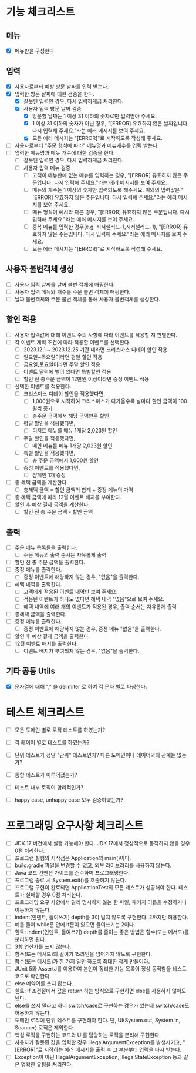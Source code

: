 # 기능 체크리스트
## 메뉴
- [x] 메뉴판을 구성한다.
## 입력
- [x] 사용자로부터 예상 방문 날짜를 입력 받는다.
- [x] 입력한 방문 날짜에 대한 검증을 한다.
  - [x] 잘못된 입력인 경우, 다시 입력하게끔 처리한다.
  - [x] 사용자 입력 방문 날짜 검증
    - [x] 방문할 날짜는 1 이상 31 이하의 숫자로만 입력받아 주세요.
    - [x] 1 이상 31 이하의 숫자가 아닌 경우, "[ERROR] 유효하지 않은 날짜입니다. 다시 입력해 주세요."라는 에러 메시지를 보여 주세요.
    - [x] 모든 에러 메시지는 "[ERROR]"로 시작하도록 작성해 주세요.
- [ ] 사용자로부터 "주문 형식에 따라" 메뉴명과 메뉴개수를 입력 받는다.
- [ ] 입력한 메뉴명과 메뉴 개수에 대한 검증을 한다. 
  - [ ] 잘못된 입력인 경우, 다시 입력하게끔 처리한다.
  - [ ] 사용자 입력 메뉴 검증
    - [ ] 고객이 메뉴판에 없는 메뉴를 입력하는 경우, "[ERROR] 유효하지 않은 주문입니다. 다시 입력해 주세요."라는 에러 메시지를 보여 주세요.
    - [ ] 메뉴의 개수는 1 이상의 숫자만 입력되도록 해주세요. 이외의 입력값은 "[ERROR] 유효하지 않은 주문입니다. 다시 입력해 주세요."라는 에러 메시지를 보여 주세요.
    - [ ] 메뉴 형식이 예시와 다른 경우, "[ERROR] 유효하지 않은 주문입니다. 다시 입력해 주세요."라는 에러 메시지를 보여 주세요.
    - [ ] 중복 메뉴를 입력한 경우(e.g. 시저샐러드-1,시저샐러드-1), "[ERROR] 유효하지 않은 주문입니다. 다시 입력해 주세요."라는 에러 메시지를 보여 주세요.
    - [ ] 모든 에러 메시지는 "[ERROR]"로 시작하도록 작성해 주세요.
## 사용자 불변객체 생성
- [ ] 사용자 입력 날짜를 날짜 불변 객체에 매핑한다.
- [ ] 사용자 입력 메뉴와 개수를 주문 불변 객체에 매핑한다.
- [ ] 날짜 불변객체와 주문 불변 객체를 통해 사용자 불변객체를 생성한다.
## 할인 적용
- [ ] 사용자 입력값에 대해 이벤트 주의 사항에 따라 이벤트를 적용할 지 판별한다.
- [ ] 각 이벤트 계획 조건에 따라 적용할 이벤트를 선택한다.
  - [ ] 2023.12.1 ~ 2023.12.25 기간 내라면 크리스마스 디데이 할인 적용
  - [ ] 일요일~목요일이라면 평일 할인 적용
  - [ ] 금요일,토요일이라면 주말 할인 적용
  - [ ] 이벤트 달력에 별이 있다면 특별할인 적용
  - [ ] 할인 전 총주문 금액이 12만원 이상이라면 증정 이벤트 적용
- [ ] 선택한 이벤트를 적용한다.
  - [ ] 크리스마스 디데이 할인을 적용했다면,
    - [ ] 1,000원으로 시작하여 크리스마스가 다가올수록 날마다 할인 금액이 100원씩 증가
    - [ ] 총주문 금액에서 해당 금액만큼 할인
  - [ ] 평일 할인을 적용했다면,
    - [ ] 디저트 메뉴를 메뉴 1개당 2,023원 할인
  - [ ] 주말 할인을 적용했다면,
    - [ ] 메인 메뉴를 메뉴 1개당 2,023원 할인
  - [ ] 특별 할인을 적용했다면,
    - [ ] 총 주문 금액에서 1,000원 할인
  - [ ] 증정 이벤트를 적용했다면,
    - [ ] 샴페인 1개 증정 
- [ ] 총 혜택 금액을 계산한다.
  - [ ] 총혜택 금액 = 할인 금액의 합계 + 증정 메뉴의 가격
- [ ] 총 혜택 금액에 따라 12월 이벤트 배지를 부여한다.
- [ ] 할인 후 예상 결제 금액을 계산한다.
  - [ ] 할인 전 총 주문 금액 - 할인 금액
## 출력
- [ ] 주문 메뉴 목록들을 출력한다.
  - [ ] 주문 메뉴의 출력 순서는 자유롭게 출력
- [ ] 할인 전 총 주문 금액을 출력한다.
- [ ] 증정 메뉴를 출력한다.
  - [ ] 증정 이벤트에 해당하지 않는 경우, "없음"을 출력한다.
- [ ] 혜택 내역을 출력한다.
  - [ ] 고객에게 적용된 이벤트 내역만 보여 주세요.
  - [ ] 적용된 이벤트가 하나도 없다면 혜택 내역 "없음"으로 보여 주세요.
  - [ ] 혜택 내역에 여러 개의 이벤트가 적용된 경우, 출력 순서는 자유롭게 출력
- [ ] 총혜택 금액을 출력한다.
- [ ] 증정 메뉴를 출력한다.
  - [ ] 증정 이벤트에 해당하지 않는 경우, 증정 메뉴 "없음"을 출력한다.
- [ ] 할인 후 예상 결제 금액을 출력한다.
- [ ] 12월 이벤트 배지를 출력한다.
  - [ ] 이벤트 배지가 부여되지 않는 경우, "없음"을 출력한다.
## 기타 공통 Utils
- [x] 문자열에 대해 "," 을 delimiter 로 하여 각 문자 별로 파싱한다.



# 테스트 체크리스트
- [ ] 모든 도메인 별로 로직 테스트를 하였는가?
- [ ] 각 레이어 별로 테스트를 하였는가?
- [ ] 단위 테스트가 정말 "단위" 테스트인가? 다른 도메인이나 레이어와의 관계는 없는가?
- [ ] 통합 테스트가 이루어졌는가?
- [ ] 테스트 내부 로직이 합리적인가?
- [ ] happy case, unhappy case 모두 검증하였는가?



# 프로그래밍 요구사항 체크리스트
- [ ] JDK 17 버전에서 실행 가능해야 한다. JDK 17에서 정상적으로 동작하지 않을 경우 0점 처리한다.
- [ ] 프로그램 실행의 시작점은 Application의 main()이다.
- [ ] build.gradle 파일을 변경할 수 없고, 외부 라이브러리를 사용하지 않는다.
- [ ] Java 코드 컨벤션 가이드를 준수하며 프로그래밍한다.
- [ ] 프로그램 종료 시 System.exit()를 호출하지 않는다.
- [ ] 프로그램 구현이 완료되면 ApplicationTest의 모든 테스트가 성공해야 한다. 테스트가 실패할 경우 0점 처리한다.
- [ ] 프로그래밍 요구 사항에서 달리 명시하지 않는 한 파일, 패키지 이름을 수정하거나 이동하지 않는다.
- [ ] indent(인덴트, 들여쓰기) depth를 3이 넘지 않도록 구현한다. 2까지만 허용한다.
- [ ] 예를 들어 while문 안에 if문이 있으면 들여쓰기는 2이다.
- [ ] 힌트: indent(인덴트, 들여쓰기) depth를 줄이는 좋은 방법은 함수(또는 메서드)를 분리하면 된다.
- [ ] 3항 연산자를 쓰지 않는다.
- [ ] 함수(또는 메서드)의 길이가 15라인을 넘어가지 않도록 구현한다.
- [ ] 함수(또는 메서드)가 한 가지 일만 하도록 최대한 작게 만들어라.
- [ ] JUnit 5와 AssertJ를 이용하여 본인이 정리한 기능 목록이 정상 동작함을 테스트 코드로 확인한다.
- [ ] else 예약어를 쓰지 않는다.
- [ ] 힌트: if 조건절에서 값을 return 하는 방식으로 구현하면 else를 사용하지 않아도 된다.
- [ ] else를 쓰지 말라고 하니 switch/case로 구현하는 경우가 있는데 switch/case도 허용하지 않는다.
- [ ] 도메인 로직에 단위 테스트를 구현해야 한다. 단, UI(System.out, System.in, Scanner) 로직은 제외한다.
- [ ] 핵심 로직을 구현하는 코드와 UI를 담당하는 로직을 분리해 구현한다.
- [ ] 사용자가 잘못된 값을 입력할 경우 IllegalArgumentException를 발생시키고, "[ERROR]"로 시작하는 에러 메시지를 출력 후 그 부분부터 입력을 다시 받는다.
- [ ] Exception이 아닌 IllegalArgumentException, IllegalStateException 등과 같은 명확한 유형을 처리한다.